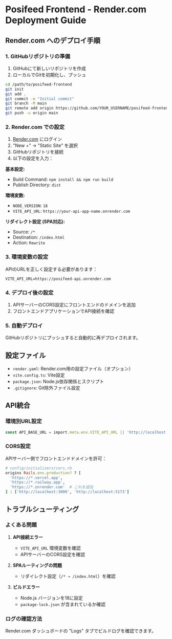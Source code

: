 # Posifeed Frontend - Render.com Deployment Guide

## Render.com へのデプロイ手順

### 1. GitHubリポジトリの準備

1. GitHubにて新しいリポジトリを作成
2. ローカルでGitを初期化し、プッシュ

```bash
cd /path/to/posifeed-frontend
git init
git add .
git commit -m "Initial commit"
git branch -M main
git remote add origin https://github.com/YOUR_USERNAME/posifeed-frontend.git
git push -u origin main
```

### 2. Render.com での設定

1. [Render.com](https://render.com) にログイン
2. "New +" → "Static Site" を選択
3. GitHubリポジトリを接続
4. 以下の設定を入力：

**基本設定:**
- Build Command: `npm install && npm run build`
- Publish Directory: `dist`

**環境変数:**
- `NODE_VERSION`: `18`
- `VITE_API_URL`: `https://your-api-app-name.onrender.com`

**リダイレクト設定 (SPA対応):**
- Source: `/*`
- Destination: `/index.html`
- Action: `Rewrite`

### 3. 環境変数の設定

APIのURLを正しく設定する必要があります：

```
VITE_API_URL=https://posifeed-api.onrender.com
```

### 4. デプロイ後の設定

1. APIサーバーのCORS設定にフロントエンドのドメインを追加
2. フロントエンドアプリケーションでAPI接続を確認

### 5. 自動デプロイ

GitHubリポジトリにプッシュすると自動的に再デプロイされます。

## 設定ファイル

- `render.yaml`: Render.com用の設定ファイル（オプション）
- `vite.config.ts`: Vite設定
- `package.json`: Node.js依存関係とスクリプト
- `.gitignore`: Git除外ファイル設定

## API統合

### 環境別URL設定

```typescript
const API_BASE_URL = import.meta.env.VITE_API_URL || 'http://localhost:3001/api/v1'
```

### CORS設定

APIサーバー側でフロントエンドドメインを許可：

```ruby
# config/initializers/cors.rb
origins Rails.env.production? ? [
  'https://*.vercel.app', 
  'https://*.railway.app', 
  'https://*.onrender.com'  # これを追加
] : ['http://localhost:3000', 'http://localhost:5173']
```

## トラブルシューティング

### よくある問題

1. **API接続エラー**
   - `VITE_API_URL` 環境変数を確認
   - APIサーバーのCORS設定を確認

2. **SPAルーティングの問題**
   - リダイレクト設定（`/* → /index.html`）を確認

3. **ビルドエラー**
   - Node.js バージョンを18に設定
   - `package-lock.json` が含まれているか確認

### ログの確認方法

Render.com ダッシュボードの "Logs" タブでビルドログを確認できます。